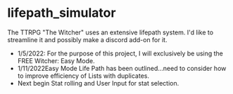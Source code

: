 # lifepath_simulator
The TTRPG "The Witcher" uses an extensive lifepath system. I'd like to streamline it and possibly make a discord add-on for it.
* 1/5/2022: For the purpose of this project, I will exclusively be using the FREE Witcher: Easy Mode.
* 1/11/2022Easy Mode Life Path has been outlined...need to consider how to improve efficiency of Lists with duplicates.
* Next begin Stat rolling and User Input for stat selection.
